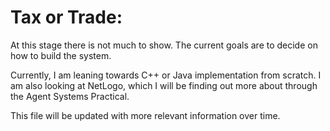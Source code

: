 # Tax or Trade: 

At this stage there is not much to show. The current goals are to decide on how to build the system.  

Currently, I am leaning towards C++ or Java implementation from scratch. I am also looking at NetLogo, which I will be finding out more about through the Agent Systems Practical.

This file will be updated with more relevant information over time. 
